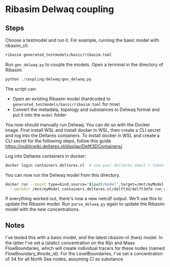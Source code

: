# Ribasim Delwaq coupling


## Steps
Choose a testmodel and run it. For example, running the basic model with ribasim_cli:
```bash
ribasim generated_testmodels/basic/ribasim.toml
```

Run `gen_delwaq.py` to couple the models. Open a terminal in the directory of Ribasim
```python
python ./coupling/delwaq/gen_delwaq.py
```
The script can:
- Open an existing Ribasim model (hardcoded to `generated_testmodels/basic/ribasim.toml` for now)
- Convert the metadata, topology and substances to Delwaq format and put it into the `model` folder

You now should manually run Delwaq. You can do so with the Docker image.
First install WSL and install docker in WSL, then create a CLI secret and log into the Deltares containers. To install docker in WSL and create a CLI secret for the following steps, follow this guide https://publicwiki.deltares.nl/display/Delft3DContainers/.

Log into Deltares containers in docker:
```bash
docker login containers.deltares.nl  # use your deltares email + token
```

You can now run the Delwaq model from this directory.
```bash
docker run --mount type=bind,source="$(pwd)/model",target=/mnt/myModel \
  --workdir /mnt/myModel containers.deltares.nl/delft3d/delft3dfm run_dimr.sh
```

If everything worked out, there's now a new netcdf output. We'll use this to update the Ribasim model.
Run `parse_delwaq.py` again to update the Ribasim model with the new concentrations.

## Notes
I've tested this with a basic model, and the latest ribasim-nl (hws) model.
In the latter I've set a (static) concentration on the Rijn and Maas FlowBoundaries, which will create individual tracers for these nodes (named FlowBoundary_#node_id). For the LevelBoundaries, I've set a concentration of 34 for all North Sea nodes, assuming Cl as substance.
